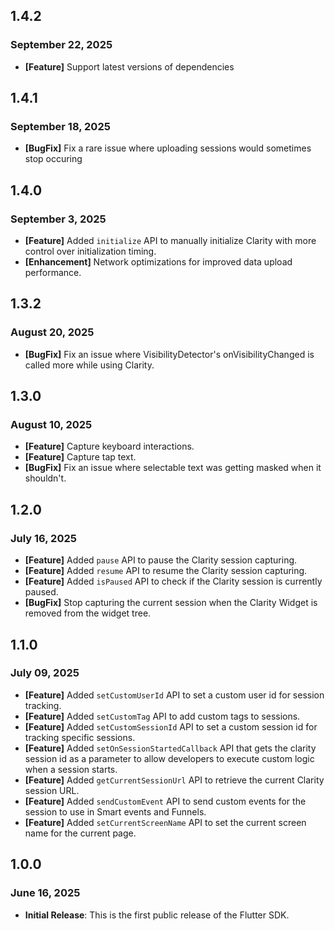 ## 1.4.2

### September 22, 2025

- **[Feature]** Support latest versions of dependencies

## 1.4.1

### September 18, 2025

- **[BugFix]** Fix a rare issue where uploading sessions would sometimes stop occuring

## 1.4.0

### September 3, 2025

- **[Feature]** Added `initialize` API to manually initialize Clarity with more control over initialization timing.
- **[Enhancement]** Network optimizations for improved data upload performance.

## 1.3.2

### August 20, 2025

- **[BugFix]** Fix an issue where VisibilityDetector's onVisibilityChanged is called more while using Clarity.

## 1.3.0

### August 10, 2025

- **[Feature]** Capture keyboard interactions.
- **[Feature]** Capture tap text.
- **[BugFix]** Fix an issue where selectable text was getting masked when it shouldn't.

## 1.2.0

### July 16, 2025

- **[Feature]** Added `pause` API to pause the Clarity session capturing.
- **[Feature]** Added `resume` API to resume the Clarity session capturing.
- **[Feature]** Added `isPaused` API to check if the Clarity session is currently paused.
- **[BugFix]** Stop capturing the current session when the Clarity Widget is removed from the widget tree.

## 1.1.0

### July 09, 2025

- **[Feature]** Added `setCustomUserId` API to set a custom user id for session tracking.
- **[Feature]** Added `setCustomTag` API to add custom tags to sessions.
- **[Feature]** Added `setCustomSessionId` API to set a custom session id for tracking specific sessions.
- **[Feature]** Added `setOnSessionStartedCallback` API that gets the clarity session id as a parameter to allow developers to execute custom logic when a session starts.
- **[Feature]** Added `getCurrentSessionUrl` API to retrieve the current Clarity session URL.
- **[Feature]** Added `sendCustomEvent` API to send custom events for the session to use in Smart events and Funnels.
- **[Feature]** Added `setCurrentScreenName` API to set the current screen name for the current page.

## 1.0.0

### June 16, 2025

- **Initial Release**: This is the first public release of the Flutter SDK.
